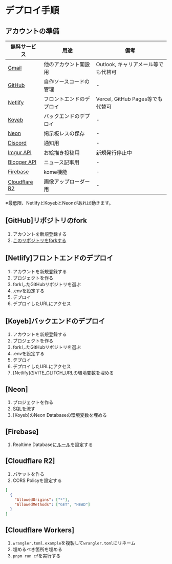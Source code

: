 # デプロイ手順

## アカウントの準備

| 無料サービス | 用途 | 備考 |
| - | - | - |
| [Gmail](https://workspace.google.com/intl/ja/gmail/) | 他のアカウント開設用 | Outlook, キャリアメール等でも代替可 |
| [GitHub](https://github.co.jp/) | 自作ソースコードの管理 | - |
| [Netlify](https://www.netlify.com/) | フロントエンドのデプロイ | Vercel, GitHub Pages等でも代替可 |
| [Koyeb](https://www.koyeb.com/) | バックエンドのデプロイ | - |
| [Neon](https://neon.com/) | 掲示板レスの保存 | - |
| [Discord](https://discord.com/) | 通知用 | - |
| [Imgur API](https://apidocs.imgur.com/) | お絵描き投稿用 | 新規発行停止中 |
| [Blogger API](https://developers.google.com/blogger/docs/3.0/using) | ニュース記事用 | - |
| [Firebase](https://firebase.google.com/) | kome機能 | - |
| [Cloudflare R2](https://www.cloudflare.com/ja-jp/developer-platform/products/r2/) | 画像アップローダー用 | - |

※最低限、NetlifyとKoyebとNeonがあれば動きます。

## [GitHub]リポジトリのfork

1. アカウントを新規登録する
1. [このリポジトリをforkする](https://github.com/onjmin/unj/fork)

## [Netlify]フロントエンドのデプロイ

1. アカウントを新規登録する
1. プロジェクトを作る
1. forkしたGitHubリポジトリを選ぶ
1. .envを設定する
1. デプロイ
1. デプロイしたURLにアクセス

## [Koyeb]バックエンドのデプロイ

1. アカウントを新規登録する
1. プロジェクトを作る
1. forkしたGitHubリポジトリを選ぶ
1. .envを設定する
1. デプロイ
1. デプロイしたURLにアクセス
1. [Netlify]のVITE_GLITCH_URLの環境変数を埋める

## [Neon]

1. プロジェクトを作る
1. [SQL](./init.sql)を流す
1. [Koyeb]のNeon Databaseの環境変数を埋める

## [Firebase]

1. Realtime Databaseに[ルール](./firebase.json)を設定する

## [Cloudflare R2]

1. バケットを作る
1. CORS Policyを設定する

```json
[
  {
    "AllowedOrigins": ["*"],
    "AllowedMethods": ["GET", "HEAD"]
  }
]
```

## [Cloudflare Workers]

1. `wrangler.toml.example`を複製して`wrangler.toml`にリネーム
1. 埋めるべき箇所を埋める
1. `pnpm run cf`を実行する